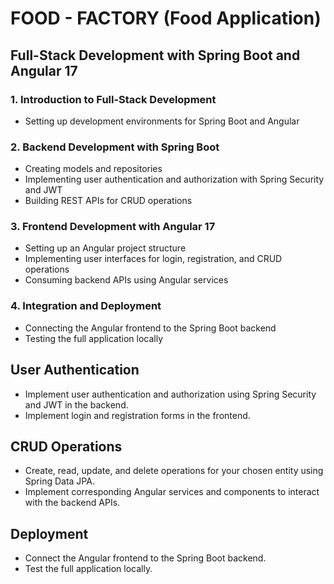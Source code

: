 # FOOD - FACTORY (Food Application)


## Full-Stack Development with Spring Boot and Angular 17

### 1. Introduction to Full-Stack Development
- Setting up development environments for Spring Boot and Angular

### 2. Backend Development with Spring Boot
- Creating models and repositories
- Implementing user authentication and authorization with Spring Security and JWT
- Building REST APIs for CRUD operations

### 3. Frontend Development with Angular 17
- Setting up an Angular project structure
- Implementing user interfaces for login, registration, and CRUD operations
- Consuming backend APIs using Angular services

### 4. Integration and Deployment
- Connecting the Angular frontend to the Spring Boot backend
- Testing the full application locally


## User Authentication
- Implement user authentication and authorization using Spring Security and JWT in the backend.
- Implement login and registration forms in the frontend.

## CRUD Operations
- Create, read, update, and delete operations for your chosen entity using Spring Data JPA.
- Implement corresponding Angular services and components to interact with the backend APIs.

## Deployment
- Connect the Angular frontend to the Spring Boot backend.
- Test the full application locally.



